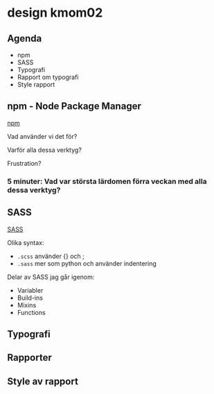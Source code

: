 # design kmom02

## Agenda

* npm
* SASS
* Typografi
* Rapport om typografi
* Style rapport



## npm - Node Package Manager

[npm](https://www.npmjs.com)

Vad använder vi det för?

Varför alla dessa verktyg?

Frustration?

### 5 minuter: Vad var största lärdomen förra veckan med alla dessa verktyg?



## SASS

[SASS](https://sass-lang.com)

Olika syntax:
* `.scss` använder {} och ;
* `.sass` mer som python och använder indentering

Delar av SASS jag går igenom:

* Variabler
* Build-ins
* Mixins
* Functions

## Typografi

## Rapporter

## Style av rapport
